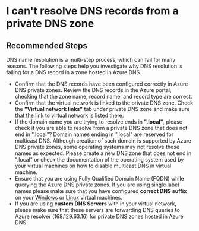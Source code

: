 <properties 
    pageTitle="I can't resolve a DNS record from private DNS zone"
    description="I am unable to resolve a new DNS record in a DNS zone hosted in Azure DNS."
    service="microsoft.network"
    resource="privateDnsZones"
    authors="rohinkoul"
    ms.author="rohink"
    displayOrder="3"
    selfHelpType="resource"
    supportTopicIds=""
    productPesIds=""
    resourceTags=""
    cloudEnvironments="public,fairfax,mooncake,blackforest"
	articleId="privatedns-cantresolverecord"
/>

# I can't resolve DNS records from a private DNS zone

## **Recommended Steps**

DNS name resolution is a multi-step process, which can fail for many reasons. The following steps help you investigate why DNS resolution is failing for a DNS record in a zone hosted in Azure DNS.

* Confirm that the DNS records have been configured correctly in Azure DNS private zones. Review the DNS records in the Azure portal, checking that the zone name, record name, and record type are correct.
* Confirm that the virtual network is linked to the private DNS zone. Check the **"Virtual network links"** tab under private DNS zone and make sure that the link to virtual network is listed there.
* If the domain name you are trying to resolve ends in **".local"**, please check if you are able to resolve from a private DNS zone that does not end in ".local"? Domain names ending in ".local" are reserved for multicast DNS. Although creation of such domain is supported by Azure DNS private zones, some operating systems may not resolve these names as expected. Please create a new DNS zone that does not end in ".local" or check the documentation of the operating system used by your virtual machines on how to disable multicast DNS in virtual machine.
* Ensure that you are using Fully Qualified Domain Name (FQDN) while querying the Azure DNS private zones. If you are using single label names please make sure that you have configured **correct DNS suffix** on your [Windows](https://docs.microsoft.com/azure/virtual-network/virtual-networks-name-resolution-ddns#windows-clients) or [Linux](https://docs.microsoft.com/azure/virtual-network/virtual-networks-name-resolution-ddns#linux-clients) virtual machines.
* If you are using **custom DNS Servers** with in your virtual network, please make sure that these servers are forwarding DNS queries to Azure resolver (168.129.63.16) for private DNS zones hosted in Azure DNS
